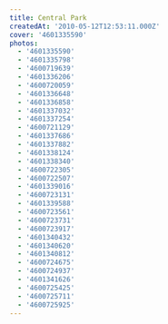 ```yaml
---
title: Central Park
createdAt: '2010-05-12T12:53:11.000Z'
cover: '4601335590'
photos:
  - '4601335590'
  - '4601335798'
  - '4600719639'
  - '4601336206'
  - '4600720059'
  - '4601336648'
  - '4601336858'
  - '4601337032'
  - '4601337254'
  - '4600721129'
  - '4601337686'
  - '4601337882'
  - '4601338124'
  - '4601338340'
  - '4600722305'
  - '4600722507'
  - '4601339016'
  - '4600723131'
  - '4601339588'
  - '4600723561'
  - '4600723731'
  - '4600723917'
  - '4601340432'
  - '4601340620'
  - '4601340812'
  - '4600724675'
  - '4600724937'
  - '4601341626'
  - '4600725425'
  - '4600725711'
  - '4600725925'
---
```


